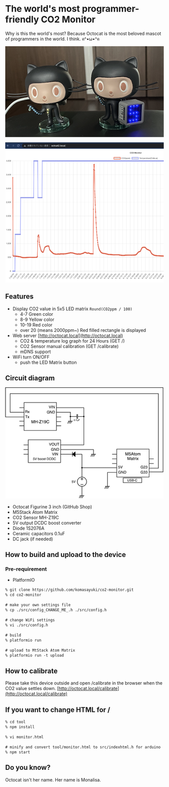 # The world's most programmer-friendly CO2 Monitor

Why is this the world's most?
Because Octocat is the most beloved mascot of programmers in the world. I think. ฅ^•ω•^ฅ

![Ver.1 & Ver.2(This repository)](doc/monitor.png)


![24 hours of CO2 logs can be viewed in the browser.](doc/graph.png)


## Features

- Display CO2 value in 5x5 LED matrix `Round(CO2ppm / 100)`
    - 4-7 Green color
    - 8-9 Yellow color
    - 10-19 Red color
    - over 20 (means 2000ppm~) Red filled rectangle is displayed
- Web server [http://octocat.local](http://octocat.local)
    - CO2 & temperature log graph for 24 Hours (GET /)
    - CO2 Sensor manual calibration (GET /calibrate)
    - mDNS support
- WiFi turn ON/OFF
    - push the LED Matrix button



## Circuit diagram

![](doc/co2_circuit_diagram_en.png)

- Octocat Figurine 3 inch (GitHub Shop)
- M5Stack Atom Matrix
- CO2 Sensor MH-Z19C
- 5V output DCDC boost converter
- Diode 1S2076A
- Ceramic capacitors 0.1uF
- DC jack (if needed)


## How to build and upload to the device

### Pre-requirement
- PlatformIO 

```
% git clone https://github.com/komasayuki/co2-monitor.git
% cd co2-monitor

# make your own settings file
% cp ./src/config_CHANGE_ME_.h ./src/config.h

# change WiFi settings
% vi ./src/config.h

# build
% platformio run

# upload to MtStack Atom Matrix
% platformio run -t upload
```


## How to calibrate
Please take this device outside and open /calibrate in the browser when the CO2 value settles down.
[http://octocat.local/calibrate](http://octocat.local/calibrate)


## If you want to change HTML for /

```
% cd tool
% npm install

% vi monitor.html

# minify and convert tool/monitor.html to src/indexhtml.h for arduino 
% npm start
```


## Do you know?

Octocat isn't her name. Her name is Monalisa.